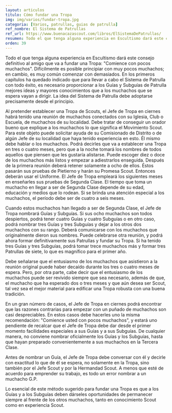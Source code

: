 ```yaml
---
layout: articulos
titulo: Cómo fundar una Tropa
img: img/varios/fundar-tropa.jpg
categoria: [Varios, patrullas, guias de patrulla]
ref_nombre: El Sistema de Patrullas
ref_url: https://www.buenacazascout.com/libros/ElSistemaDePatrullas/
resumen: Todo el que tenga alguna experiencia en Escultismo dará este consejo definitivo al amigo que va a fundar una Tropa... Comience con pocos muchachos.
orden: 39
---
```

Todo el que tenga alguna experiencia en Escultismo dará este consejo definitivo al amigo que va a fundar una Tropa: "Comience con pocos muchachos". Difícilmente es posible principiar con muy pocos  muchachos; en cambio, es muy común comenzar con demasiados. En los primeros capítulos ha quedado indicado que para llevar a cabo el Sistema de Patrulla con todo éxito, es necesario proporcionar a los Guías y Subguías de Patrulla mejores ideas y mayores conocimientos que a los muchachos que se espera vayan a dirigir. La idea del Sistema de Patrulla debe adoptarse precisamente desde el principio.

Al pretender establecer una Tropa de Scouts, el Jefe de Tropa en ciernes habrá tenido una reunión de muchachos conectados con su Iglesia, Club o Escuela, de muchachos de su localidad. Debe tratar de conseguir un orador bueno que explique a los muchachos lo que significa el Movimiento Scout. Para este objeto puede solicitar ayuda de su Comisionado de Distrito o de algún Jefe de su localidad que haya tenido experiencia en esto. Él mismo debe hablar o los muchachos. Podrá decirles que va a establecer una Tropa en tres o cuatro meses, pero que a la noche tomará los nombres de todos aquellos que piensen que les gustaría alistarse. Puede escoger diez o doce de los muchachos más listos y empezar a adiestrarlos enseguida. Después de la primera reunión deberá retener solamente a ocho de ellos. Éstos pasarán sus pruebas de Pietierno y harán su Promesa Scout. Entonces deberán usar el Uniforme. El Jefe de Tropa empleará los siguientes meses en enseñarles sus pruebas de Segunda Clase. El tiempo que toma un muchacho en llegar a ser de Segunda Clase depende de su edad, educación y medios que lo rodean. Si se brinda una atención especial a los muchachos, el período debe ser de cuatro a seis meses.

Cuando estos muchachos han llegado a ser de Segunda Clase, el Jefe de Tropa nombrará Guías y Subguías. Si sus ocho muchachos son todos despiertos, podrá tener cuatro Guías y cuatro Subguías o en otro caso, podrá nombrar tres Guías y tres Subguías y dejar a los otros dos muchachos con su rango. Deberá comunicarse con los muchachos que originalmente dieron sus nombres. Puede celebrarse otra reunión, y podrá ahora formar definitivamente sus Patrullas y fundar su Tropa. Si ha tenido tres Guías y tres Subguías, podrá tomar trece muchachos más y formar tres Patrullas de siete, lo que es magnífico para el primer año.

Debe señalarse que el entusiasmo de los muchachos que asistieron a la reunión original puede haber decaído durante los tres o cuatro meses de espera. Pero, por otra parte, cabe decir que el entusiasmo de los muchachos puede ser revivido siempre que sea necesario, además de que, el muchacho que ha esperado dos o tres meses y que aún desea ser Scout, tal vez sea el mejor material para edificar una Tropa robusta con una buena tradición.

En un gran número de casos, el Jefe de Tropa en ciernes podrá encontrar que las razones contrarias para empezar con un puñado de muchachos son casi despreciables. En estos casos debe hacerles uno la misma recomendación: "Comience usted con pocos muchachos", y estará uno pendiente de recalcar que el Jefe de Tropa debe dar desde el primer momento facilidades especiales a sus Guías y a sus Subguías. De cualquier manera, no conviene nombrar oficialmente los Guías y los Subguías, hasta que hayan preparado convenientemente a sus muchachos en la Tercera Clase.

Antes de nombrar un Guía, el Jefe de Tropa debe conversar con él y decirle con exactitud lo que de él se espera, no solamente en la Tropa, sino también por el Jefe Scout y por la Hermandad Scout. A menos que esté de acuerdo para emprender su trabajo, es todo un error nombrar a un muchacho G.P. 

Lo esencial de este método sugerido para fundar una Tropa es que a los Guías y a los Subguías deben dárseles oportunidades de permanecer siempre al frente de los otros muchachos, tanto en conocimiento Scout como en experiencia Scout. 